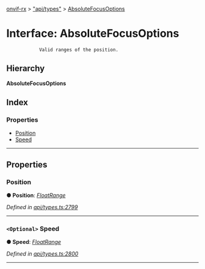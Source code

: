 [onvif-rx](../README.md) > ["api/types"](../modules/_api_types_.md) > [AbsoluteFocusOptions](../interfaces/_api_types_.absolutefocusoptions.md)

# Interface: AbsoluteFocusOptions

```
            Valid ranges of the position.
```

## Hierarchy

**AbsoluteFocusOptions**

## Index

### Properties

* [Position](_api_types_.absolutefocusoptions.md#position)
* [Speed](_api_types_.absolutefocusoptions.md#speed)

---

## Properties

<a id="position"></a>

###  Position

**● Position**: *[FloatRange](_api_types_.floatrange.md)*

*Defined in [api/types.ts:2799](https://github.com/patrickmichalina/onvif-rx/blob/f117e44/src/api/types.ts#L2799)*

___
<a id="speed"></a>

### `<Optional>` Speed

**● Speed**: *[FloatRange](_api_types_.floatrange.md)*

*Defined in [api/types.ts:2800](https://github.com/patrickmichalina/onvif-rx/blob/f117e44/src/api/types.ts#L2800)*

___

